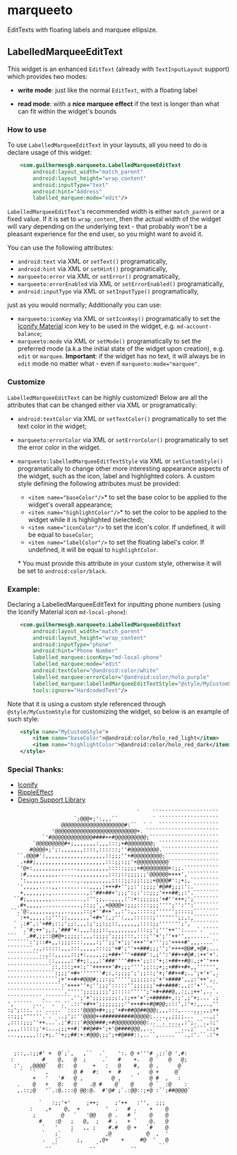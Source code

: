 # marqueeto

EditTexts with floating labels and marquee ellipsize.

## LabelledMarqueeEditText

This widget is an enhanced `EditText` (already with `TextInputLayout` support) which provides two modes:

* **write mode**: just like the normal `EditText`, with a floating label

* **read mode**: with a **nice marquee effect** if the text is longer than what can fit within the widget's bounds

### How to use

To use `LabelledMarqueeEditText` in your layouts, all you need to do is declare usage of this widget:

``` xml
    <com.guilhermesgb.marqueeto.LabelledMarqueeEditText
        android:layout_width="match_parent"
        android:layout_height="wrap_content"
        android:inputType="text"
        android:hint="Address"
        labelled_marquee:mode="edit"/>
```

`LabelledMarqueeEditText`'s recommended width is either `match_parent` or a fixed value. If it is set to `wrap_content`, then the actual width of the widget will vary depending on the underlying text - that probably won't be a pleasant experience for the end user, so you might want to avoid it.

You can use the following attributes:

* `android:text` via XML or `setText()` programatically,
* `android:hint` via XML or `setHint()` programatically,
* `marqueeto:error` via XML or `setError()` programatically,
* `marqueeto:errorEnabled` via XML or `setErrorEnabled()` programatically,
* `android:inputType` via XML or `setInputType()` programatically,

just as you would normally; Additionally you can use:

* `marqueeto:iconKey` via XML or `setIconKey()` programatically to set the [Iconify Material](https://github.com/JoanZapata/android-iconify/blob/master/android-iconify-material/src/main/java/com/joanzapata/iconify/fonts/MaterialIcons.java) icon key to be used in the widget, e.g. `md-account-balance`;
* `marqueeto:mode` via XML or `setMode()` programatically to set the preferred mode (a.k.a the initial state of the widget upon creation), e.g. `edit` or `marquee`.
**Important**: if the widget has no text, it will always be in `edit` mode no matter what - even if `marqueeto:mode="marquee"`.

### Customize

`LabelledMarqueeEditText` can be highly customized! Below are all the attributes that can be changed either via XML or programatically:

* `android:textColor` via XML or `setTextColor()` programatically to set the text color in the widget;
* `marqueeto:errorColor` via XML or `setErrorColor()` programatically to set the error color in the widget.
* `marqueeto:labelledMarqueeEditTextStyle` via XML or `setCustomStyle()` programatically to change other more interesting appearance aspects of the widget, such as the icon, label and highlighted colors. A custom style defining the following attributes must be provided:

  * `<item name="baseColor"/>`\* to set the base color to be applied to the widget's overall appearance;
  * `<item name="highlightColor"/>`\* to set the color to be applied to the widget while it is highlighted (selected);
  * `<item name="iconColor"/>` to set the icon's color. If undefined, it will be equal to `baseColor`;
  * `<item name="labelColor"/>` to set the floating label's color. If undefined, it will be equal to `highlightColor`.
  
  \* You must provide this attribute in your custom style, otherwise it will be set to `android:color/black`.

### Example:

Declaring a LabelledMarqueeEditText for inputting phone numbers (using the Iconify Material icon `md-local-phone`):

``` xml
    <com.guilhermesgb.marqueeto.LabelledMarqueeEditText
        android:layout_width="match_parent"
        android:layout_height="wrap_content"
        android:inputType="phone"
        android:hint="Phone Number"
        labelled_marquee:iconKey="md-local-phone"
        labelled_marquee:mode="edit"
        android:textColor="@android:color/white"
        labelled_marquee:errorColor="@android:color/holo_purple"
        labelled_marquee:labelledMarqueeEditTextStyle="@style/MyCustomStyle"
        tools:ignore="HardcodedText"/>
```

Note that it is using a custom style referenced through `@style/MyCustomStyle` for customizing the widget, so below is an example of such style:

``` xml
    <style name="MyCustomStyle">
        <item name="baseColor">@android:color/holo_red_light</item>
        <item name="highlightColor">@android:color/holo_red_dark</item>
    </style>
```

### Special Thanks:

* [Iconify](https://github.com/JoanZapata/android-iconify)
* [RippleEffect](https://github.com/traex/RippleEffect)
* [Design Support Library](http://android-developers.blogspot.com.br/2015/05/android-design-support-library.html)

```
                                         `    `````````````````````   
                     `;@@@+;':,,.``           ` ```````````````````   
                 @@@@@@@@@@@@@@@@@@@@#:``  ` `  ```````````````````   
              '@@@@@@@@@@@@@@@@@@@@@@@@@@+. ```````````````````````   
           `'#@@@@@@@@@@@@@####++#@@@@@@@@@@;``````````````````````   
        `@@@@@@@@@#+;,,,,,,,:,,,:::;+#@@@@@@@@; ```````````````````   
       #@@@@+;';:,,,,,,,::::,::::::;''#@@@@@@@@@.``````````````````   
   ``.@@@#':,,,,,,,,,,,,,,,,,,,::;;;''+#@@@@@@@@@;`````````````````   
    .+##;,,,,,,,,,,,,,,,,,,,,,,:::;;:;;'+@@@@@@@@@@````````````````   
   `'@+:,,,,,,,,,,....,,,,,,,,,,:::::;;;;+#@@@@@@@@+:;;.```````````   
    :#,,,,,,,,,,......,,,,,,,,,,:::;::;;;;;;'@@@@@@++++',``````````   
    ':,,,,,,.,........,.,,,,,,,,,::::;;:;;:;;;+@@@@#':;+;,`````````  
   `',,,,,....,,..........,,,,:+++#+'';;:':;;;;'#@##;;;:':.````````  
    +,,,,,,,.,...........,:'##+##+';;;':;:'::;;;'+++##;;:'.````````  
  ``#;,,,,,,,,..........,:'';;,..,,,,:':+:;;;;;;'+#''+++;';````````  
   .#+,,,,,............,::;;',,+@@@@+:;;;::::;;;'''';'':'':````````  
 ``.'@:,,,,,,,,.,,..,,,,::;+''#++',,:':,,:::::;'''''';::::;````````  
   `:++,,,,,:;''';:,,,,,,,'+#+':,;'':,,,::::::;''''''';;,:,````````  
  ` .:#',:'+##;::;';;:,,,:;';;:;;::,,,,,,,::::;;''''''';',`````````  
  ` `.'#;++';,:,'###'+:,,,:;;;::,,,,,,,,,:::;;';'''++'':....`.`````  
```  `.##,;;::@#@+;;;;;:,,,:;;;;';;;;:::,:::;''+';''++'',,......```  
```````:';::#+,,:;;;::::,,,,:;'';;'+';;'+++''+''';;'++++#',,,....``  
````````..,::::::,,,:::,,,,,:::;;'+#';''++###;;;'';'++++@@#,+@#;...  
``````````..,::,,,,,::;+:,,,,,;;+##+'''+####':,;'':'##++#@#.:++'+'.  
`````````````::,,,,,:'#+;:,,,:'###''''##++';;::'+;:+##++#@:,;+''+++  
``````````````::,:::;++:;''++++++'#+;;;'''';;::;+;;+##++#+,,'''''',  
```````````````:;;;'+#+'''''''#;:,:;;;;';';;::;'+;'##++#;.,';+'+',. 
````````````````;+'++#+#@@@#;;;:;;''''';;;;;;:;'+'+####',,;:'++',.` 
`````````````````:'++++''+;'';;;':::::'';;;;;;'+#+####:,,;:'+''..`` 
``````````````````.''''';;;;;;;;';:::::''''';'+#+###@,,:;,;++',..`. 
```````````.````````.'';'+';;;;;;;;:,:;++'+';+#####+,:;',;'+;...`.;
',``````...```.``.``.::'+#++';;;;;;;;''+++#++#@#@@;:::',:'+:,,..,'' 
:;';:::.`..`.....``::::'@@@@+#+;;;'+#+##@@##@@@;,,,:::,....,,.,,;++
::;;;''''''.`.``..;';:''@@@@++##########@@@@@;....,,;;;;...```..,;' 
,::::;;;''++...`.;'#:::'#@@@###;+#@@@@@@@@@@:..``.`...,,:';.``.,:;' 
,,,,:::::;'+:...;;;++#:'##@##+';+'@####@@@,,..`````````..,;'```.:;+
...,,,,,,::;+;.''+;;##:+:#@@@;;;';+#@###::,..``,.....```.,:'.``.:'+
                                                                    
                                                                    
  ;::,.:;;#' +  @`;`,   ,``  .`    ':. @ +'''# .;:`@ ',#:           
 :         #    @,   @  ;     .`   #    +.   @ `   @   @;           
  :'.  ,@@@@`   @:   @     +   :   @    #,   @ .      @`            
    `  `'   ,        @ #   #:   +  #     ,   @ +     @`             
        +   '   '#   @ ,         @ ,   `     @ #  ,   :             
   .    @   +   @:   @    .@ #    @`   @     @ `  :@    :           
   ,.::;@   '`.:@.:::@ @@:@.  #'@# ;`.:@@::;+@ :``;##@@@@`          
                                                                    
          `   :;;'+'     ;++;     ;'++   :'',  ;;;                  
       :    ,+    @,  +        '  .   # .    +    @                 
        ;        @   `   '@@    @ .   # `    @    @                 
          #    :@   ;   @,  ;   # .   + `    @.   @                 
           `   '    ;   ,, ;    #.#   @ +   `#    @                 
           `   ;`   `          ,@           @  ,  '                 
           .   :`     ;,     ,@+    +     #@  '   @                 
            ..``          ..`          ..       ``                  
                                                                    
```
